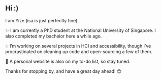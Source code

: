## Hi :)

I am Yize (isa is just perfectly fine). 

✨ I am currently a PhD student at the National University of Singapore. I also completed my bachelor here a while ago. 

💡 I’m working on several projects in HCI and accessibility, though I’ve  procrastinated on cleaning up code and open-sourcing a few of them. 

🌱 A personal website is also on my to-do list, so stay tuned. 



Thanks for stopping by, and have a great day ahead! 😊
